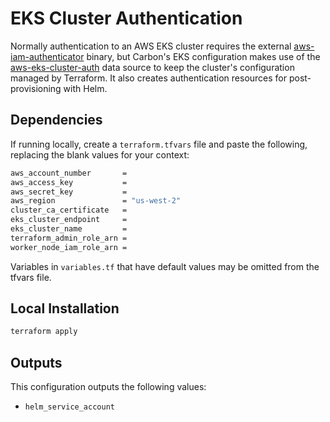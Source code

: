 # EKS Cluster Authentication

Normally authentication to an AWS EKS cluster requires the external [aws-iam-authenticator](https://docs.aws.amazon.com/eks/latest/userguide/install-aws-iam-authenticator.html) binary, but Carbon's EKS configuration makes use of the [aws-eks-cluster-auth](https://www.terraform.io/docs/providers/aws/d/eks_cluster_auth.html) data source to keep the cluster's configuration managed by Terraform.
It also creates authentication resources for post-provisioning with Helm.

## Dependencies

If running locally, create a `terraform.tfvars` file and paste the following, replacing the blank values for your context:

``` bash
aws_account_number       =
aws_access_key           =
aws_secret_key           =
aws_region               = "us-west-2"
cluster_ca_certificate   =
eks_cluster_endpoint     =
eks_cluster_name         =
terraform_admin_role_arn =
worker_node_iam_role_arn =
```

Variables in `variables.tf` that have default values may be omitted from the tfvars file.

## Local Installation

``` bash
terraform apply
```

## Outputs

This configuration outputs the following values:

- `helm_service_account`

